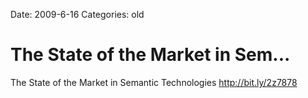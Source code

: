 Date: 2009-6-16
Categories: old

# The State of the Market in Sem...

The State of the Market in Semantic Technologies <a href="http://bit.ly/2z7878" rel="nofollow">http://bit.ly/2z7878</a>
